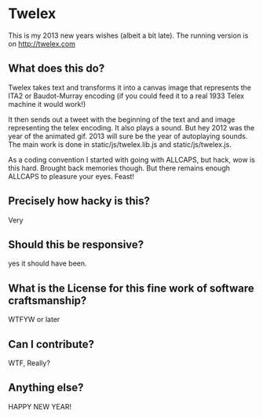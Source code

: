 Twelex
======

This is my 2013 new years wishes (albeit a bit late). The running version is on http://twelex.com

What does this do?
------
Twelex takes text and transforms it into a canvas image that represents  the ITA2 or Baudot-Murray
encoding (if you could feed it to a real 1933 Telex machine it would work!)

It then sends out a tweet with the beginning of the text and and image representing the telex encoding. 
It also plays a sound. But hey 2012 was the year of the animated gif. 2013 will sure be the year of autoplaying sounds.
The main work is done in static/js/twelex.lib.js and static/js/twelex.js.

As a coding convention I started with going with ALLCAPS, but hack, wow is this hard. Brought back memories though. 
But there remains enough ALLCAPS to pleasure your eyes. Feast!

Precisely how hacky is this?
------
Very

Should this be responsive?
------
yes it should have been.

What is the License for this fine work of software craftsmanship?
------
WTFYW or later

Can I contribute?
------
WTF, Really?

Anything else?
------
HAPPY NEW YEAR!
